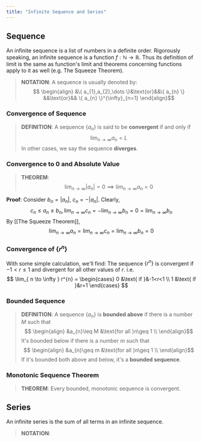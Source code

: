 ```yaml
---
title: "Infinite Sequence and Series"
---
```

## Sequence
An infinite sequence is a list of numbers in a definite order. Rigorously speaking, an infinite sequence is a function $f : \mathbb{N}\to\mathbb{R}$. Thus its definition of limit is the same as function's limit and theorems concerning functions apply to it as well (e.g. The Squeeze Theorem).

> **NOTATION**:
> A sequence is usually denoted by:
> $$
\begin{align}
&\{ a_{1},a_{2},\dots \}&\text{or}&&\{ a_{n} \} &&\text{or}&& \{ a_{n} \}^{\infty}_{n=1}
\end{align}$$

### Convergence of Sequence

>**DEFINITION**:
>A sequence $\{ a_{n} \}$ is said to be **convergent** if and only if
>$$
\lim_{ n \to \infty } a_{n} = L$$
>In other cases, we say the sequence **diverges**.

### Convergence to 0 and Absolute Value
>**THEOREM**:
>$$
\lim_{ n \to \infty } \left| a_{n} \right| =0 \implies \lim_{ n \to \infty } a_{n}=0$$

**Proof**:
Consider $b_{n}=\left| a_n \right|,\ c_{n}=-\left| a_n \right|$.
Clearly,
$$
c_{n}\leq a_{n}\leq b_{n},\lim_{ n \to \infty } c_{n}=-\lim_{ n \to \infty } b_{n}=0=\lim_{ n \to \infty } b_{n}
$$
By [[The Squeeze Theorem]],
$$
\lim_{ n \to \infty } a_{n}=\lim_{ n \to \infty } c_{n}=\lim_{ n \to \infty } b_{n} = 0
$$
### Convergence of $\{ r^{n} \}$
With some simple calculation, we'll find:
The sequence $\{ r^n \}$ is convergent if $-1<r\leq 1$ and divergent for all other values of $r$.
i.e.
$$
\lim_{ n \to \infty } r^{n} = \begin{cases}
0 &\text{ if }&-1<r<1 \\
1 &\text{ if }&r=1
\end{cases}
$$

### Bounded Sequence
> **DEFINITION**:
> A sequence $\{ a_{n} \}$ is **bounded above** if there is a  number $M$ such that
> $$
\begin{align}
&a_{n}\leq M &\text{for all }n\geq 1 \\
\end{align}$$
>It's bounded below if there is a number $m$ such that
>$$
\begin{align}
&a_{n}\geq  m &\text{for all }n\geq 1 \\
\end{align}$$
>If it's bounded both above and below, it's a **bounded sequence**.

### Monotonic Sequence Theorem
>**THEOREM**:
>Every bounded, monotonic sequence is convergent.

## Series
An infinite series is the sum of all terms in an infinite sequence.

>**NOTATION**:
>